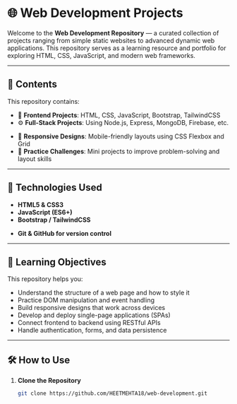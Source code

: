 # 🌐 Web Development Projects

Welcome to the **Web Development Repository** — a curated collection of projects ranging from simple static websites to advanced dynamic web applications. This repository serves as a learning resource and portfolio for exploring HTML, CSS, JavaScript, and modern web frameworks.

---

## 📁 Contents

This repository contains:

- 🎨 **Frontend Projects**: HTML, CSS, JavaScript, Bootstrap, TailwindCSS
- ⚙️ **Full-Stack Projects**: Using Node.js, Express, MongoDB, Firebase, etc.
<!-- - ⚛️ **React Projects**: Component-based, interactive UIs with hooks and state management -->
- 📱 **Responsive Designs**: Mobile-friendly layouts using CSS Flexbox and Grid
- 🧪 **Practice Challenges**: Mini projects to improve problem-solving and layout skills

---

## 🚀 Technologies Used

- **HTML5 & CSS3**
- **JavaScript (ES6+)**
- **Bootstrap / TailwindCSS**
<!-- - **ReactJS**
- **Node.js / Express.js**
- **MongoDB / Firebase** -->
- **Git & GitHub for version control**

---

## 🧠 Learning Objectives

This repository helps you:

- Understand the structure of a web page and how to style it
- Practice DOM manipulation and event handling
- Build responsive designs that work across devices
- Develop and deploy single-page applications (SPAs)
- Connect frontend to backend using RESTful APIs
- Handle authentication, forms, and data persistence

---

## 🛠 How to Use

1. **Clone the Repository**
   ```bash
   git clone https://github.com/HEETMEHTA18/web-development.git
